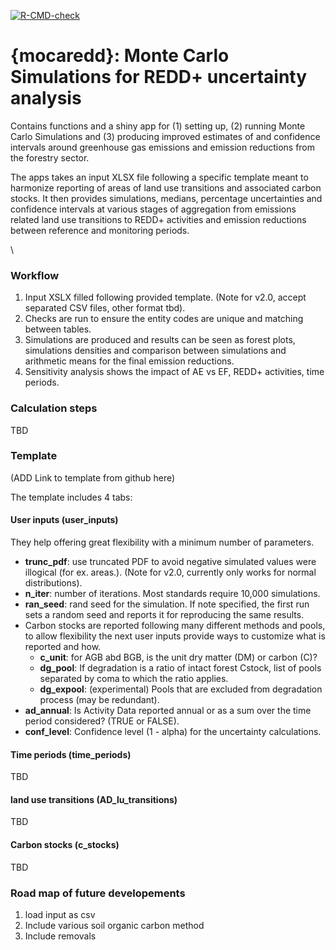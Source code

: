 <!-- badges: start -->
[![R-CMD-check](https://github.com/openforis/mocaredd/actions/workflows/R-CMD-check.yaml/badge.svg)](https://github.com/openforis/mocaredd/actions/workflows/R-CMD-check.yaml)
<!-- badges: end -->


# {mocaredd}:  Monte Carlo Simulations for REDD+ uncertainty analysis

Contains functions and a shiny app for (1) setting up, (2) running Monte Carlo Simulations and (3) producing improved estimates of and confidence intervals around greenhouse gas emissions and emission reductions from the forestry sector.

The apps takes an input XLSX file following a specific template meant to harmonize reporting of areas of land use transitions and associated carbon stocks. It then provides simulations, medians, percentage uncertainties and confidence intervals at various stages of aggregation from emissions related land use transitions to REDD+ activities and emission reductions between reference and monitoring periods.

\  

### Workflow

1. Input XSLX filled following provided template. (Note for v2.0, accept separated CSV files, other format tbd).
1. Checks are run to ensure the entity codes are unique and matching between tables. 
1. Simulations are produced and results can be seen as forest plots, simulations densities and comparison between simulations and arithmetic means for the final emission reductions.
1. Sensitivity analysis shows the impact of AE vs EF, REDD+ activities, time periods.


### Calculation steps

TBD

### Template

(ADD Link to template from github here)

The template includes 4 tabs:

#### User inputs (user_inputs)
They help offering great flexibility with a minimum number of parameters.

- **trunc_pdf**: use truncated PDF to avoid negative simulated values were illogical (for ex. areas.). (Note for v2.0, currently only works for normal distributions).
- **n_iter**: number of iterations. Most standards require 10,000 simulations.
- **ran_seed**: rand seed for the simulation. If note specified, the first run sets a random seed and reports it for reproducing the same results. 
- Carbon stocks are reported following many different methods and pools, to allow flexibility the next user inputs provide ways to customize what is reported and how. 
    - **c_unit**: for AGB abd BGB, is the unit dry matter (DM) or carbon (C)?
    - **dg_pool**: If degradation is a ratio of intact forest Cstock, list of pools separated by coma to which the ratio applies.
    - **dg_expool**: (experimental) Pools that are excluded from degradation process (may be redundant).
- **ad_annual**: Is Activity Data reported annual or as a sum over the time period considered? (TRUE or FALSE).
- **conf_level**: Confidence level (1 - alpha) for the uncertainty calculations.

#### Time periods (time_periods)

TBD

#### land use transitions (AD_lu_transitions)

TBD

#### Carbon stocks (c_stocks)

TBD


### Road map of future developements

1. load input as csv 
1. Include various soil organic carbon method
1. Include removals

